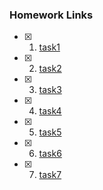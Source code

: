 ### Homework Links

- [x] 1. [task1](https://thedegreeisalie.github.io/math4610/homework/tasksheet1/task1)
- [x] 2. [task2](https://thedegreeisalie.github.io/math4610/homework/tasksheet1/task2)
- [x] 3. [task3](https://thedegreeisalie.github.io/math4610/homework/tasksheet1/task3)
- [x] 4. [task4](https://thedegreeisalie.github.io/math4610/homework/tasksheet1/task4)
- [x] 5. [task5](https://thedegreeisalie.github.io/math4610/homework/tasksheet1/task5)
- [x] 6. [task6](https://thedegreeisalie.github.io/math4610/homework/tasksheet1/task6)
- [x] 7. [task7](https://thedegreeisalie.github.io/math4610/homework/tasksheet1/task7)

